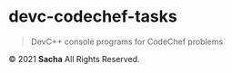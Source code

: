 # devc-codechef-tasks

> DevC++ console programs for CodeChef problems

&copy; 2021 **Sacha** All Rights Reserved.
